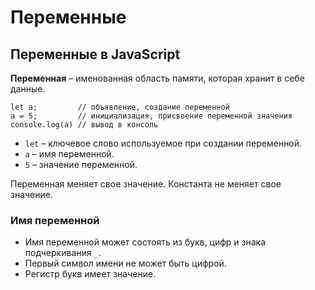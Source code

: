 # Переменные
## Переменные в JavaScript

**Переменная** &ndash; именованная область памяти, которая хранит в себе данные.

    let a;         // объявление, создание переменной
    a = 5;         // инициализация, присвоение переменной значения
    console.log(a) // вывод в консоль

* `let` &ndash; ключевое слово используемое при создании переменной.
* `a` &ndash; имя переменной.
* `5` &ndash; значение переменной.

Переменная меняет свое значение. Константа не меняет свое значение.

### Имя переменной
* Имя переменной может состоять из букв, цифр и знака подчеркивания `_`.
* Первый символ имени не может быть цифрой.
* Регистр букв имеет значение.
